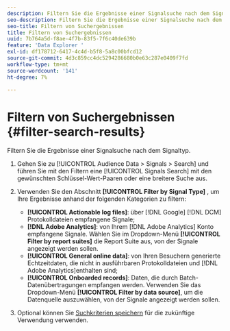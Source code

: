 ```yaml
---
description: Filtern Sie die Ergebnisse einer Signalsuche nach dem Signaltyp.
seo-description: Filtern Sie die Ergebnisse einer Signalsuche nach dem Signaltyp.
seo-title: Filtern von Suchergebnissen
title: Filtern von Suchergebnissen
uuid: 7b764a5d-f8ae-4f7b-83f5-7f6c40de639b
feature: 'Data Explorer '
exl-id: df178712-6417-4c4d-b5f8-5a8c00bfcd12
source-git-commit: 4d3c859cc4dc5294286680b0e63c287e0409f7fd
workflow-type: tm+mt
source-wordcount: '141'
ht-degree: 7%

---
```


# Filtern von Suchergebnissen {#filter-search-results}

Filtern Sie die Ergebnisse einer Signalsuche nach dem Signaltyp.

1. Gehen Sie zu [!UICONTROL Audience Data > Signals > Search] und führen Sie mit den Filtern eine [!UICONTROL Signals Search] mit den gewünschten Schlüssel-Wert-Paaren oder eine breitere Suche aus.
1. Verwenden Sie den Abschnitt **[!UICONTROL Filter by Signal Type]** , um Ihre Ergebnisse anhand der folgenden Kategorien zu filtern:

   * **[!UICONTROL Actionable log files]**: über  [!DNL Google] [!DNL DCM] Protokolldateien empfangene Signale;
   * **[!DNL Adobe Analytics]**: von Ihrem  [!DNL Adobe Analytics] Konto empfangene Signale. Wählen Sie im Dropdown-Menü **[!UICONTROL Filter by report suites]** die Report Suite aus, von der Signale angezeigt werden sollen.
   * **[!UICONTROL General online data]**: von Ihren Besuchern generierte Echtzeitdaten, die nicht in ausführbaren Protokolldateien und  [!DNL Adobe Analytics]enthalten sind;
   * **[!UICONTROL Onboarded records]**: Daten, die durch Batch-Datenübertragungen empfangen werden. Verwenden Sie das Dropdown-Menü **[!UICONTROL Filter by data source]**, um die Datenquelle auszuwählen, von der Signale angezeigt werden sollen.

1. Optional können Sie [Suchkriterien speichern](../../../features/data-explorer/data-explorer-signals-search/data-explorer-save-search.md) für die zukünftige Verwendung verwenden.
